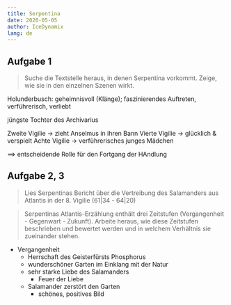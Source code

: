 ```yaml
---
title: Serpentina
date: 2020-05-05
author: IceDynamix
lang: de
---
```


## Aufgabe 1

> Suche die Textstelle heraus, in denen Serpentina vorkommt. Zeige, wie sie in den einzelnen Szenen wirkt.

Holunderbusch: geheimnisvoll (Klänge); faszinierendes Auftreten, verführerisch, verliebt

jüngste Tochter des Archivarius

Zweite Vigilie $\rightarrow$ zieht Anselmus in ihren Bann
Vierte Vigilie $\rightarrow$ glücklich & verspielt
Achte Vigilie $\rightarrow$ verführerisches junges Mädchen

$\implies$ entscheidende Rolle für den Fortgang der HAndlung

## Aufgabe 2, 3

> Lies Serpentinas Bericht über die Vertreibung des Salamanders aus Atlantis in der 8. Vigilie (61|34 - 64|20)

> Serpentinas Atlantis-Erzählung enthält drei Zeitstufen (Vergangenheit - Gegenwart - Zukunft). Arbeite heraus, wie diese Zeitstufen beschrieben und bewertet werden und in welchem Verhältnis sie zueinander stehen.

- Vergangenheit
    - Herrschaft des Geisterfürsts Phosphorus
    - wunderschöner Garten im Einklang mit der Natur
    - sehr starke Liebe des Salamanders
        - Feuer der Liebe
    - Salamander zerstört den Garten
        - schönes, positives Bild
